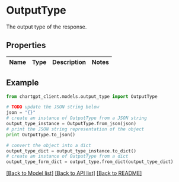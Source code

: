 # OutputType

The output type of the response.

## Properties
Name | Type | Description | Notes
------------ | ------------- | ------------- | -------------

## Example

```python
from chartgpt_client.models.output_type import OutputType

# TODO update the JSON string below
json = "{}"
# create an instance of OutputType from a JSON string
output_type_instance = OutputType.from_json(json)
# print the JSON string representation of the object
print OutputType.to_json()

# convert the object into a dict
output_type_dict = output_type_instance.to_dict()
# create an instance of OutputType from a dict
output_type_form_dict = output_type.from_dict(output_type_dict)
```
[[Back to Model list]](../README.md#documentation-for-models) [[Back to API list]](../README.md#documentation-for-api-endpoints) [[Back to README]](../README.md)


